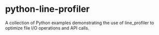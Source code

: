# python-line-profiler
A collection of Python examples demonstrating the use of line_profiler to optimize file I/O operations and API calls.
